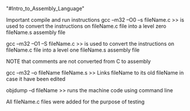 "#Intro_to_Assembly_Language" 

Important compile and run instructions
gcc –m32 –O0 –s fileName.c >> is used to convert the instructions on fileName.c file into a level zero fileName.s assembly file 

gcc –m32 –O1 –S fileName.c >> is used to convert the instructions on fileName.c file into a level one fileName.s assembly file

NOTE that comments are not converted from C to assembly 

gcc –m32 –o fileName fileName.s >> Links fileName to its old fileName in case it have been edited

objdump –d fileName >> runs the machine code using command line

All fileName.c files were added for the purpose of testing 


